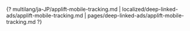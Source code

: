 {? multilang/ja-JP/applift-mobile-tracking.md | localized/deep-linked-ads/applift-mobile-tracking.md | pages/deep-linked-ads/applift-mobile-tracking.md ?}
